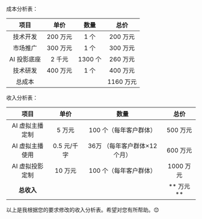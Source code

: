 

成本分析表：

|项目|单价|数量|总价|
|:-:|:-:|:-:|:-:|
|技术开发|200 万元|1 个|200 万元|
|市场推广|300 万元|1 个|300 万元|
|AI 投影底座|2 千元|1300 个|260 万元|
|技术研发|400 万元|1 个|400 万元|
|总成本| | |1160 万元 |




收入分析表：

|项目|单价|数量|总价|
|:-:|:-:|:-:|:-:|
|AI 虚拟主播定制|5 万元|100 个（每年客户群体）|500 万元|
|AI 虚拟主播使用|0.5 元/千字|36万 （每年客户群体×12 个月）|600 万元|
|AI 虚拟投影定制|10 万元|100 个（每年客户群体）|1000 万元|
|**总收入**|||** 万元**|

以上是我根据您的要求修改的收入分析表。希望对您有所帮助。😊